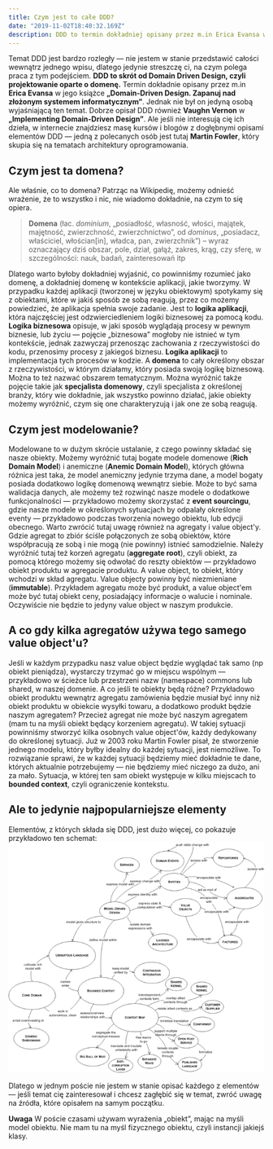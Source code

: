 ```yaml
---
title: Czym jest to całe DDD?
date: "2019-11-02T18:40:32.169Z"
description: DDD to termin dokładniej opisany przez m.in Erica Evansa w jego książce „Domain-Driven Design. Zapanuj nad złożonym systemem informatycznym”. Chcesz dowiedzieć się wstępnie o co tutaj chodzi i dlaczego warto zagłębić się w temat? Zapraszam do czytania!
---
```


Temat DDD jest bardzo rozległy — nie jestem w stanie przedstawić całości wewnątrz jednego wpisu, dlatego jedynie streszczę ci, na czym polega praca z tym podejściem. **DDD to skrót od Domain Driven Design, czyli projektowanie oparte o domenę.** Termin dokładnie opisany przez m.in **Erica Evansa** w jego książce **„Domain-Driven Design. Zapanuj nad złożonym systemem informatycznym”**. Jednak nie był on jedyną osobą wyjaśniającą ten temat. Dobrze opisał DDD również **Vaughn Vernon** w **„Implementing Domain-Driven Design”**. Ale jeśli nie interesują cię ich dzieła, w internecie znajdziesz masę kursów i blogów z dogłębnymi opisami elementów DDD — jedną z polecanych osób jest tutaj **Martin Fowler**, który skupia się na tematach architektury oprogramowania.

## **Czym jest ta domena?**

Ale właśnie, co to domena? Patrząc na Wikipedię, możemy odnieść wrażenie, że to wszystko i nic, nie wiadomo dokładnie, na czym to się opiera.

> **Domena** (łac. _dominium_, „posiadłość, własność, włości, majątek, majętność, zwierzchność, zwierzchnictwo”, od _dominus_, „posiadacz, właściciel, włościan[in], władca, pan, zwierzchnik”) – wyraz oznaczający dziś obszar, pole, dział, gałąź, zakres, krąg, czy sferę, w szczególności: nauk, badań, zainteresowań itp

Dlatego warto byłoby dokładniej wyjaśnić, co powinniśmy rozumieć jako domenę, a dokładniej domenę w kontekście aplikacji, jakie tworzymy. W przypadku każdej aplikacji (tworzonej w języku obiektowym) spotykamy się z obiektami, które w jakiś sposób ze sobą reagują, przez co możemy powiedzieć, że aplikacja spełnia swoje zadanie. Jest to **logika aplikacji**, która najczęściej jest odzwierciedleniem logiki biznesowej za pomocą kodu. **Logika biznesowa** opisuje, w jaki sposób wyglądają procesy w pewnym biznesie, lub życiu — pojęcie „biznesowa” mogłoby nie istnieć w tym kontekście, jednak zazwyczaj przenosząc zachowania z rzeczywistości do kodu, przenosimy procesy z jakiegoś biznesu. **Logika aplikacji** to implementacja tych procesów w kodzie. A **domena** to cały określony obszar z rzeczywistości, w którym działamy, który posiada swoją logikę biznesową. Można to też nazwać obszarem tematycznym. Można wyróżnić także pojęcie takie jak **specjalista domenowy**, czyli specjalista z określonej branży, który wie dokładnie, jak wszystko powinno działać, jakie obiekty możemy wyróżnić, czym się one charakteryzują i jak one ze sobą reagują.

## **Czym jest modelowanie?**

Modelowane to w dużym skrócie ustalanie, z czego powinny składać się nasze obiekty. Możemy wyróżnić tutaj bogate modele domenowe (**Rich Domain Model**) i anemiczne (**Anemic Domain Model**), których główna różnica jest taka, że model anemiczny jedynie trzyma dane, a model bogaty posiada dodatkowo logikę domenową wewnątrz siebie. Może to być sama walidacja danych, ale możemy też rozwinąć nasze modele o dodatkowe funkcjonalności — przykładowo możemy skorzystać z **event sourcingu**, gdzie nasze modele w określonych sytuacjach by odpalały określone eventy — przykładowo podczas tworzenia nowego obiektu, lub edycji obecnego. Warto zwrócić tutaj uwagę również na agregaty i value object'y. Gdzie agregat to zbiór ściśle połączonych ze sobą obiektów, które współpracują ze sobą i nie mogą (nie powinny) istnieć samodzielnie. Należy wyróżnić tutaj też korzeń agregatu (**aggregate root**), czyli obiekt, za pomocą którego możemy się odwołać do reszty obiektów — przykładowo obiekt produktu w agregacie produktu. A value object, to obiekt, który wchodzi w skład agregatu. Value objecty powinny być niezmieniane (**immutable**). Przykładem agregatu może być produkt, a value object'em może być tutaj obiekt ceny, posiadający informacje o walucie i nominale. Oczywiście nie będzie to jedyny value object w naszym produkcie.

## **A co gdy kilka agregatów używa tego samego value object'u?**

Jeśli w każdym przypadku nasz value object będzie wyglądać tak samo (np obiekt pieniądza), wystarczy trzymać go w miejscu wspólnym — przykładowo w ścieżce lub przestrzeni nazw (namespace) commons lub shared, w naszej domenie. A co jeśli te obiekty będą różne? Przykładowo obiekt produktu wewnątrz agregatu zamówienia będzie musiał być inny niż obiekt produktu w obiekcie wysyłki towaru, a dodatkowo produkt będzie naszym agregatem? Przecież agregat nie może być naszym agregatem (mam tu na myśli obiekt będący korzeniem agregatu). W takiej sytuacji powinniśmy stworzyć kilka osobnych value object'ów, każdy dedykowany do określonej sytuacji. Już w 2003 roku Martin Fowler pisał, że stworzenie jednego modelu, który byłby idealny do każdej sytuacji, jest niemożliwe. To rozwiązanie sprawi, że w każdej sytuacji będziemy mieć dokładnie te dane, których aktualnie potrzebujemy — nie będziemy mieć niczego za dużo, ani za mało. Sytuacja, w której ten sam obiekt występuje w kilku miejscach to **bounded context**, czyli ograniczenie kontekstu.

## **Ale to jedynie najpopularniejsze elementy**

Elementów, z których składa się DDD, jest dużo więcej, co pokazuje przykładowo ten schemat: 
![ddd-pattern](./ddd-pattern.png) 

Dlatego w jednym poście nie jestem w stanie opisać każdego z elementów — jeśli temat cię zainteresował i chcesz zagłębić się w temat, zwróć uwagę na źródła, które opisałem na samym początku. 

**Uwaga** W poście czasami używam wyrażenia „obiekt”, mając na myśli model obiektu. Nie mam tu na myśl fizycznego obiektu, czyli instancji jakiejś klasy.
